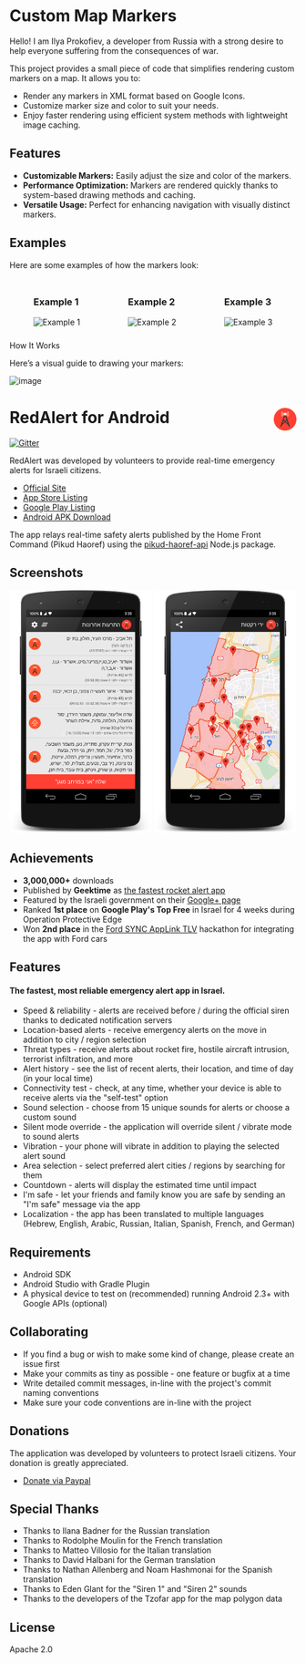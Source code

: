 <h1>Custom Map Markers</h1>

<p>Hello! I am Ilya Prokofiev, a developer from Russia with a strong desire to help everyone suffering from the consequences of war.</p>

<p>This project provides a small piece of code that simplifies rendering custom markers on a map. It allows you to:</p>
<ul>
    <li>Render any markers in XML format based on Google Icons.</li>
    <li>Customize marker size and color to suit your needs.</li>
    <li>Enjoy faster rendering using efficient system methods with lightweight image caching.</li>
</ul>

<h2>Features</h2>
<ul>
    <li><strong>Customizable Markers:</strong> Easily adjust the size and color of the markers.</li>
    <li><strong>Performance Optimization:</strong> Markers are rendered quickly thanks to system-based drawing methods and caching.</li>
    <li><strong>Versatile Usage:</strong> Perfect for enhancing navigation with visually distinct markers.</li>
</ul>
<h2>Examples</h2>
<p>Here are some examples of how the markers look:</p>

<div style="display: flex; justify-content: space-around; flex-wrap: wrap;">
    <div style="margin: 10px;">
        <h3>Example 1</h3>
        <img src="https://github.com/user-attachments/assets/bb01e023-c8ab-4c80-914c-8b99a36d3a42" width="200" height="200" alt="Example 1">
    </div>
    <div style="margin: 10px;">
        <h3>Example 2</h3>
        <img src="https://github.com/user-attachments/assets/a1bd6485-c54c-4a8a-b7e5-fb3c943624f8" width="200" height="200" alt="Example 2">
    </div>
    <div style="margin: 10px;">
        <h3>Example 3</h3>
        <img src="https://github.com/user-attachments/assets/b1f4f336-e3bc-45a6-8a01-3ff7a1b49761" width="200" height="200" alt="Example 3">
    </div>
</div>

How It Works

Here’s a visual guide to drawing your markers:


![image](https://github.com/user-attachments/assets/b4dd46c9-7df9-441a-a3a3-a11e595db121)


<h1> <a href="https://redalert.me/" target="_blank"><img src="img/logo_big.png" align="right" height="40"></a> RedAlert for Android</h1>

[![Gitter](https://badges.gitter.im/Join%20Chat.svg)](https://gitter.im/eladnava/redalert-android?utm_source=badge&utm_medium=badge&utm_campaign=pr-badge)

RedAlert was developed by volunteers to provide real-time emergency alerts for Israeli citizens.

* [Official Site](https://redalert.me)
* [App Store Listing](https://apps.apple.com/il/app/zb-dwm-htr-wt-bzmn-mt/id937914925)
* [Google Play Listing](https://play.google.com/store/apps/details?id=com.red.alert)
* [Android APK Download](https://github.com/eladnava/redalert-android/releases/latest/download/app-release.apk)

The app relays real-time safety alerts published by the Home Front Command (Pikud Haoref) using the [pikud-haoref-api](https://github.com/eladnava/pikud-haoref-api) Node.js package.

## Screenshots

<img src="img/screenshot1.png" width="250"> <img src="img/screenshot2.png" width="250">

## Achievements

* **3,000,000+** downloads
* Published by **Geektime** as [the fastest rocket alert app](http://www.geektime.co.il/push-notifications-at-protective-edge/)
* Featured by the Israeli government on their [Google+ page](https://plus.google.com/+Israel/posts/U3juWS1YPK4)
* Ranked **1st place** on **Google Play's Top Free** in Israel for 4 weeks during Operation Protective Edge
* Won **2nd place** in the [Ford SYNC AppLink TLV](https://eladnava.com/how-we-won-2nd-place-ford-tel-aviv-hackathon/) hackathon for integrating the app with Ford cars

## Features

#### The fastest, most reliable emergency alert app in Israel.

* Speed & reliability - alerts are received before / during the official siren thanks to dedicated notification servers
* Location-based alerts - receive emergency alerts on the move in addition to city / region selection
* Threat types - receive alerts about rocket fire, hostile aircraft intrusion, terrorist infiltration, and more
* Alert history - see the list of recent alerts, their location, and time of day (in your local time)
* Connectivity test - check, at any time, whether your device is able to receive alerts via the "self-test" option
* Sound selection - choose from 15 unique sounds for alerts or choose a custom sound
* Silent mode override - the application will override silent / vibrate mode to sound alerts
* Vibration - your phone will vibrate in addition to playing the selected alert sound
* Area selection - select preferred alert cities / regions by searching for them
* Countdown - alerts will display the estimated time until impact
* I'm safe - let your friends and family know you are safe by sending an "I'm safe" message via the app
* Localization - the app has been translated to multiple languages (Hebrew, English, Arabic, Russian, Italian, Spanish, French, and German)

## Requirements
* Android SDK
* Android Studio with Gradle Plugin
* A physical device to test on (recommended) running Android 2.3+ with Google APIs (optional)

## Collaborating

* If you find a bug or wish to make some kind of change, please create an issue first
* Make your commits as tiny as possible - one feature or bugfix at a time
* Write detailed commit messages, in-line with the project's commit naming conventions
* Make sure your code conventions are in-line with the project

## Donations

The application was developed by volunteers to protect Israeli citizens. 
Your donation is greatly appreciated.

* [Donate via Paypal](https://www.paypal.com/cgi-bin/webscr?cmd=_donations&business=eladnava@gmail.com&lc=US&item_name=RedAlert&no_note=0&cn=&curency_code=USD&bn=PP-DonationsBF:btn_donateCC_LG.gif:NonHosted)

## Special Thanks

* Thanks to Ilana Badner for the Russian translation
* Thanks to Rodolphe Moulin for the French translation
* Thanks to Matteo Villosio for the Italian translation
* Thanks to David Halbani for the German translation
* Thanks to Nathan Allenberg and Noam Hashmonai for the Spanish translation
* Thanks to Eden Glant for the "Siren 1" and "Siren 2" sounds
* Thanks to the developers of the Tzofar app for the map polygon data

## License

Apache 2.0
